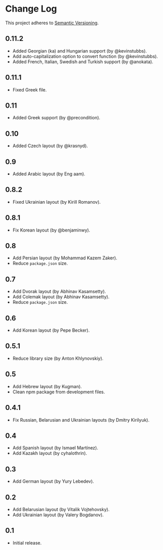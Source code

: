 # Change Log
This project adheres to [Semantic Versioning](http://semver.org/).

## 0.11.2
* Added Georgian (ka) and Hungarian support (by @kevinstubbs).
* Add auto-capitalization option to convert function (by @kevinstubbs).
* Added French, Italian, Swedish and Turkish support (by @anokata).

## 0.11.1
* Fixed Greek file.

## 0.11
* Added Greek support (by @precondition).

## 0.10
* Added Czech layout (by @krasnyd).

## 0.9
* Added Arabic layout (by Eng aam).

## 0.8.2
* Fixed Ukrainian layout (by Kirill Romanov).

## 0.8.1
* Fix Korean layout (by @benjaminwy).

## 0.8
* Add Persian layout (by Mohammad Kazem Zaker).
* Reduce `package.json` size.

## 0.7
* Add Dvorak layout (by Abhinav Kasamsetty).
* Add Colemak layout (by Abhinav Kasamsetty).
* Reduce `package.json` size.

## 0.6
* Add Korean layout (by Pepe Becker).

## 0.5.1
* Reduce library size (by Anton Khlynovskiy).

## 0.5
* Add Hebrew layout (by Kugman).
* Clean npm package from development files.

## 0.4.1
* Fix Russian, Belarusian and Ukrainian layouts (by Dmitry Kirilyuk).

## 0.4
* Add Spanish layout (by Ismael Martínez).
* Add Kazakh layout (by cyhalothrin).

## 0.3
* Add German layout (by Yury Lebedev).

## 0.2
* Add Belarusian layout (by Vitalik Vojtehovsky).
* Add Ukrainian layout (by Valery Bogdanov).

## 0.1
* Initial release.
